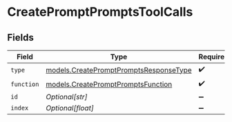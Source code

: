 # CreatePromptPromptsToolCalls


## Fields

| Field                                                                                  | Type                                                                                   | Required                                                                               | Description                                                                            |
| -------------------------------------------------------------------------------------- | -------------------------------------------------------------------------------------- | -------------------------------------------------------------------------------------- | -------------------------------------------------------------------------------------- |
| `type`                                                                                 | [models.CreatePromptPromptsResponseType](../models/createpromptpromptsresponsetype.md) | :heavy_check_mark:                                                                     | N/A                                                                                    |
| `function`                                                                             | [models.CreatePromptPromptsFunction](../models/createpromptpromptsfunction.md)         | :heavy_check_mark:                                                                     | N/A                                                                                    |
| `id`                                                                                   | *Optional[str]*                                                                        | :heavy_minus_sign:                                                                     | N/A                                                                                    |
| `index`                                                                                | *Optional[float]*                                                                      | :heavy_minus_sign:                                                                     | N/A                                                                                    |